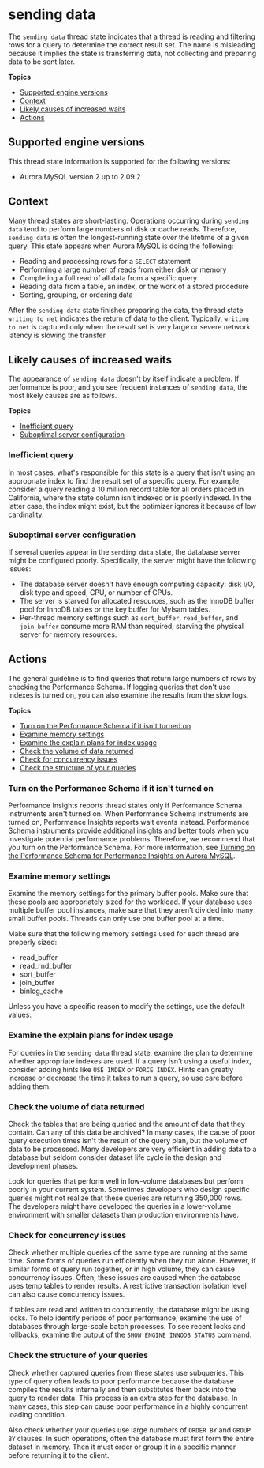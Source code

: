 # sending data<a name="ams-states.sending-data"></a>

The `sending data` thread state indicates that a thread is reading and filtering rows for a query to determine the correct result set\. The name is misleading because it implies the state is transferring data, not collecting and preparing data to be sent later\.

**Topics**
+ [Supported engine versions](#ams-states.sending-data.context.supported)
+ [Context](#ams-states.sending-data.context)
+ [Likely causes of increased waits](#ams-states.sending-data.causes)
+ [Actions](#ams-states.sending-data.actions)

## Supported engine versions<a name="ams-states.sending-data.context.supported"></a>

This thread state information is supported for the following versions:
+ Aurora MySQL version 2 up to 2\.09\.2

## Context<a name="ams-states.sending-data.context"></a>

Many thread states are short\-lasting\. Operations occurring during `sending data` tend to perform large numbers of disk or cache reads\. Therefore, `sending data` is often the longest\-running state over the lifetime of a given query\. This state appears when Aurora MySQL is doing the following:
+ Reading and processing rows for a `SELECT` statement
+ Performing a large number of reads from either disk or memory
+ Completing a full read of all data from a specific query
+ Reading data from a table, an index, or the work of a stored procedure
+ Sorting, grouping, or ordering data

After the `sending data` state finishes preparing the data, the thread state `writing to net` indicates the return of data to the client\. Typically, `writing to net` is captured only when the result set is very large or severe network latency is slowing the transfer\.

## Likely causes of increased waits<a name="ams-states.sending-data.causes"></a>

The appearance of `sending data` doesn't by itself indicate a problem\. If performance is poor, and you see frequent instances of `sending data`, the most likely causes are as follows\.

**Topics**
+ [Inefficient query](#ams-states.sending-data.causes.structure)
+ [Suboptimal server configuration](#ams-states.sending-data.causes.server)

### Inefficient query<a name="ams-states.sending-data.causes.structure"></a>

In most cases, what's responsible for this state is a query that isn't using an appropriate index to find the result set of a specific query\. For example, consider a query reading a 10 million record table for all orders placed in California, where the state column isn't indexed or is poorly indexed\. In the latter case, the index might exist, but the optimizer ignores it because of low cardinality\.

### Suboptimal server configuration<a name="ams-states.sending-data.causes.server"></a>

If several queries appear in the `sending data` state, the database server might be configured poorly\. Specifically, the server might have the following issues:
+ The database server doesn't have enough computing capacity: disk I/O, disk type and speed, CPU, or number of CPUs\.
+ The server is starved for allocated resources, such as the InnoDB buffer pool for InnoDB tables or the key buffer for MyIsam tables\.
+ Per\-thread memory settings such as `sort_buffer`, `read_buffer`, and `join_buffer` consume more RAM than required, starving the physical server for memory resources\.

## Actions<a name="ams-states.sending-data.actions"></a>

The general guideline is to find queries that return large numbers of rows by checking the Performance Schema\. If logging queries that don't use indexes is turned on, you can also examine the results from the slow logs\.

**Topics**
+ [Turn on the Performance Schema if it isn't turned on](#ams-states.sending-data.actions.enable-pfs)
+ [Examine memory settings](#ams-states.sending-data.actions.memory)
+ [Examine the explain plans for index usage](#ams-states.sending-data.actions.plans)
+ [Check the volume of data returned](#ams-states.sending-data.actions.maintenance)
+ [Check for concurrency issues](#ams-states.sending-data.actions.concurrent-queries)
+ [Check the structure of your queries](#ams-states.sending-data.actions.subqueries)

### Turn on the Performance Schema if it isn't turned on<a name="ams-states.sending-data.actions.enable-pfs"></a>

Performance Insights reports thread states only if Performance Schema instruments aren't turned on\. When Performance Schema instruments are turned on, Performance Insights reports wait events instead\. Performance Schema instruments provide additional insights and better tools when you investigate potential performance problems\. Therefore, we recommend that you turn on the Performance Schema\. For more information, see [Turning on the Performance Schema for Performance Insights on Aurora MySQL](USER_PerfInsights.EnableMySQL.md)\.

### Examine memory settings<a name="ams-states.sending-data.actions.memory"></a>

Examine the memory settings for the primary buffer pools\. Make sure that these pools are appropriately sized for the workload\. If your database uses multiple buffer pool instances, make sure that they aren't divided into many small buffer pools\. Threads can only use one buffer pool at a time\.

Make sure that the following memory settings used for each thread are properly sized:
+ read\_buffer
+ read\_rnd\_buffer
+ sort\_buffer
+ join\_buffer
+ binlog\_cache

Unless you have a specific reason to modify the settings, use the default values\.

### Examine the explain plans for index usage<a name="ams-states.sending-data.actions.plans"></a>

For queries in the `sending data` thread state, examine the plan to determine whether appropriate indexes are used\. If a query isn't using a useful index, consider adding hints like `USE INDEX` or `FORCE INDEX`\. Hints can greatly increase or decrease the time it takes to run a query, so use care before adding them\.

### Check the volume of data returned<a name="ams-states.sending-data.actions.maintenance"></a>

Check the tables that are being queried and the amount of data that they contain\. Can any of this data be archived? In many cases, the cause of poor query execution times isn't the result of the query plan, but the volume of data to be processed\. Many developers are very efficient in adding data to a database but seldom consider dataset life cycle in the design and development phases\.

Look for queries that perform well in low\-volume databases but perform poorly in your current system\. Sometimes developers who design specific queries might not realize that these queries are returning 350,000 rows\. The developers might have developed the queries in a lower\-volume environment with smaller datasets than production environments have\.

### Check for concurrency issues<a name="ams-states.sending-data.actions.concurrent-queries"></a>

Check whether multiple queries of the same type are running at the same time\. Some forms of queries run efficiently when they run alone\. However, if similar forms of query run together, or in high volume, they can cause concurrency issues\. Often, these issues are caused when the database uses temp tables to render results\. A restrictive transaction isolation level can also cause concurrency issues\.

If tables are read and written to concurrently, the database might be using locks\. To help identify periods of poor performance, examine the use of databases through large\-scale batch processes\. To see recent locks and rollbacks, examine the output of the `SHOW ENGINE INNODB STATUS` command\.

### Check the structure of your queries<a name="ams-states.sending-data.actions.subqueries"></a>

Check whether captured queries from these states use subqueries\. This type of query often leads to poor performance because the database compiles the results internally and then substitutes them back into the query to render data\. This process is an extra step for the database\. In many cases, this step can cause poor performance in a highly concurrent loading condition\.

Also check whether your queries use large numbers of `ORDER BY` and `GROUP BY` clauses\. In such operations, often the database must first form the entire dataset in memory\. Then it must order or group it in a specific manner before returning it to the client\.